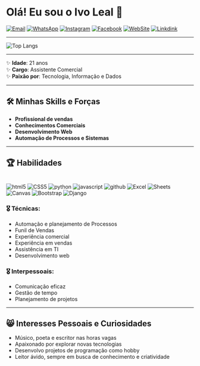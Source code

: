 # Olá! Eu sou o Ivo Leal 👋

[![Email](https://img.shields.io/badge/Gmail-D14836?style=for-the-badge&logo=gmail&logoColor=white)](mailto:lealivo31@gmail.com)
[![WhatsApp](https://img.shields.io/badge/WhatsApp-25D366?style=for-the-badge&logo=whatsapp&logoColor=white)](https://wa.me/5561999519633?text=Olá%20🖐️😃%2C%20tenho%20interesse%20em%20fazer%20um%20projeto)
[![Instagram](https://img.shields.io/badge/Instagram-E4405F?style=for-the-badge&logo=instagram&logoColor=white)](https://www.instagram.com.br/ivo_leal_dos_reis)
[![Facebook](https://img.shields.io/badge/Facebook-1877F2?style=for-the-badge&logo=facebook&logoColor=white)](https://www.facebook.com/profile.php?id=100009699573053&mibextid=ZbWKwL)
[![WebSite](https://img.shields.io/badge/website-000000?style=for-the-badge&logo=About.me&logoColor=white)](https://mcgratidao.github.io/Home/)
[![Linkdink](https://img.shields.io/badge/LinkedIn-0077B5?style=for-the-badge&logo=linkedin&logoColor=white)](https://www.linkedin.com/in/ivo-leal-dos-reis-3129311b2)  

---

![Top Langs](https://github-readme-stats.vercel.app/api/top-langs/?username=Mcgratidao&hide_progress=true)

---

✨ **Idade**: 21 anos  
✨ **Cargo**: Assistente Comercial  
✨ **Paixão por**: Tecnologia, Informação e Dados

---

## 🛠️ Minhas Skills e Forças

- **Profissional de vendas**
- **Conhecimentos Comerciais**
- **Desenvolvimento Web**
- **Automação de Processos e Sistemas**

---

## 🏆 Habilidades

<div styles"display: inline-block"><br/>
<img alt="html5" src="https://img.shields.io/badge/HTML5-E34F26?style=for-the-badge&logo=html5&logoColor=white"/>

<img alt="CSS5" src="https://img.shields.io/badge/CSS-239120?&style=for-the-badge&logo=css3&logoColor=white"/>

<img alt="python" src="https://img.shields.io/badge/Python-3776AB?style=for-the-badge&logo=python&logoColor=whitee"/>

<img alt="javascript" src="https://img.shields.io/badge/JavaScript-323330?style=for-the-badge&logo=javascript&logoColor=F7DF1E"/>

<img alt="github" src="https://img.shields.io/badge/GitHub-100000?style=for-the-badge&logo=github&logoColor=white"/>

<img alt="Excel" src="https://img.shields.io/badge/Microsoft_Excel-217346?style=for-the-badge&logo=microsoft-excel&logoColor=white"/>

<img alt="Sheets" src="https://img.shields.io/badge/Google%20Sheets-34A853?style=for-the-badge&logo=google-sheets&logoColor=white"/>

<img alt="Canvas" src="https://img.shields.io/badge/Canva-%2300C4CC.svg?&style=for-the-badge&logo=Canva&logoColor=white"/>

<img alt="Bootstrap" src="https://img.shields.io/badge/Bootstrap-563D7C?style=for-the-badge&logo=bootstrap&logoColor=white"/>

<img alt="Django" src="https://img.shields.io/badge/Django-092E20?style=for-the-badge&logo=django&logoColor=white"/>
</div>

### 🎖️ Técnicas:
- Automação e planejamento de Processos
- Funil de Vendas
- Experiência comercial 
- Experiência em vendas
- Assistência em TI
- Desenvolvimento web

### 🎖️ Interpessoais:
- Comunicação eficaz
- Gestão de tempo
- Planejamento de projetos

---

## 😸 Interesses Pessoais e Curiosidades

- Músico, poeta e escritor nas horas vagas
- Apaixonado por explorar novas tecnologias
- Desenvolvo projetos de programação como hobby
- Leitor ávido, sempre em busca de conhecimento e criatividade